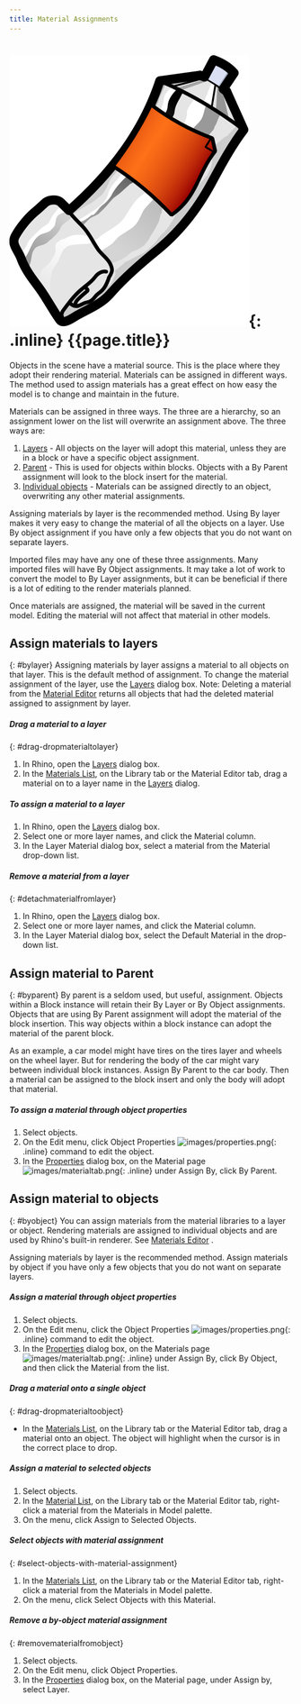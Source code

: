 ```yaml
---
title: Material Assignments
---
```


# ![images/paint.svg](images/paint.svg){: .inline} {{page.title}}
Objects in the scene have a material source. This is the place where they adopt their rendering material.  Materials can be assigned in different ways. The method used to assign materials has a great effect on how easy the model is to change and maintain in the future.

Materials can be assigned in three ways. The three are a hierarchy, so an assignment lower on the list will overwrite an assignment above. The three ways are:

 1. [Layers](#bylayer) - All objects on the layer will adopt this material, unless they are in a block or have a specific object assignment.
 2. [Parent](#byparent) - This is used for objects within blocks.  Objects with a By Parent assignment will look to the block insert for the material.
 3. [Individual objects](#byobject) - Materials can be assigned directly to an object, overwriting any other material assignments.

Assigning materials by layer is the recommended method. Using By layer makes it very easy to change the material of all the objects on a layer. Use By object assignment if you have only a few objects that you do not want on separate layers.

Imported files may have any one of these three assignments. Many imported files will have By Object assignments.  It may take a lot of work to convert the model to By Layer assignments, but it can be beneficial if there is a lot of editing to the render materials planned.

Once materials are assigned, the material will be saved in the current model.  Editing the material will not affect that material in other models.

## Assign materials to layers
{: #bylayer}
Assigning materials by layer assigns a material to all objects on that layer. This is the default method of assignment. To change the material assignment of the layer, use the [Layers](http://docs.mcneel.com/rhino/5/help/en-us/commands/layer.htm) dialog box.
Note: Deleting a material from the [Material Editor](material-editor.html) returns all objects that had the deleted material assigned to assignment by layer.

##### Drag a material to a layer
{: #drag-dropmaterialtolayer}
1. In Rhino, open the [Layers](http://docs.mcneel.com/rhino/5/help/en-us/commands/layer.htm) dialog box.
1. In the [Materials List](material-editor.html#material_list), on the Library tab or the Material Editor tab, drag a material on to a layer name in the [Layers](http://docs.mcneel.com/rhino/5/help/en-us/commands/layer.htm) dialog.

##### To assign a material to a layer
1. In Rhino, open the [Layers](http://docs.mcneel.com/rhino/5/help/en-us/commands/layer.htm) dialog box.
1. Select one or more layer names, and click the Material column.
1. In the Layer Material dialog box, select a material from the Material drop-down list.

##### Remove a material from a layer
{: #detachmaterialfromlayer}
1. In Rhino, open the [Layers](http://docs.mcneel.com/rhino/5/help/en-us/commands/layer.htm) dialog box.
1. Select one or more layer names, and click the Material column.
1. In the Layer Material dialog box, select the Default Material in the drop-down list.

## Assign material to Parent
{: #byparent}
By parent is a seldom used, but useful, assignment. Objects within a Block instance will retain their By Layer or By Object assignments.  Objects that are using By Parent assignment will adopt the material of the block insertion.  This way objects within a block instance can adopt the material of the parent block.

As an example, a car model might have tires on the tires layer and wheels on the wheel layer. But for rendering the body of the car might vary between individual block instances.  Assign By Parent to the car body.  Then a material can be assigned to the block insert and only the body will adopt that material.

##### To assign a material through object properties
1. Select objects.
1. On the Edit menu, click Object Properties ![images/properties.png](images/properties.png){: .inline} command to edit the object.
1. In the [Properties](properties-object.html) dialog box, on the Material page ![images/materialtab.png](images/materialtab.png){: .inline} under Assign By, click By Parent.

## Assign material to objects
{: #byobject}
You can assign materials from the material libraries to a layer or object. Rendering materials are assigned to individual objects and are used by Rhino's built-in renderer.
See  [Materials Editor](material-editor.html) .

Assigning materials by layer is the recommended method. Assign materials by object if you have only a few objects that you do not want on separate layers.

##### Assign a material through object properties
1. Select objects.
1. On the Edit menu, click the Object Properties ![images/properties.png](images/properties.png){: .inline} command to edit the object.
1. In the  [Properties](properties-object.html)  dialog box, on the Materials page ![images/materialtab.png](images/materialtab.png){: .inline} under Assign By, click By Object, and then click the Material from the list.

##### Drag a material onto a single object
{: #drag-dropmaterialtoobject}

 * In the [Materials List](material-editor.html#material_list), on the Library tab or the Material Editor tab, drag a material onto an object. The object will highlight when the cursor is in the correct place to drop.

##### Assign a material to selected objects
1. Select objects.
1. In the [Material List](material-editor.html#material_list), on the Library tab or the Material Editor tab, right-click a material from the Materials in Model palette.
1. On the menu, click Assign to Selected Objects.

##### Select objects with material assignment
{: #select-objects-with-material-assignment}
1. In the [Materials List](material-editor.html#material_list), on the Library tab or the Material Editor tab, right-click a material from the Materials in Model palette.
1. On the menu, click Select Objects with this Material.

##### Remove a by-object material assignment
{: #removematerialfromobject}
1. Select objects.
1. On the Edit menu, click Object Properties.
1. In the  [Properties](properties-object.html) dialog box, on the Material page, under Assign by, select Layer.
